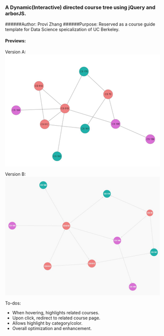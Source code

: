 ### A Dynamic(Interactive) directed course tree using jQuery and arborJS.

######Author: Provi Zhang
######Purpose: Reserved as a course guide template for Data Science speicalization of UC Berkeley.

#### Previews:

Version A:
![Version A](https://github.com/BIDS-projects/course-guide/blob/master/directed-tree/previews/versionA.JPG?raw=true)

Version B:
![Version B](https://github.com/BIDS-projects/course-guide/blob/master/directed-tree/previews/versionB.JPG?raw=true)

To-dos:
* When hovering, highlights related courses.
* Upon click, redirect to related course page.
* Allows highlight by category/color.
* Overall optimization and enhancement. 
	